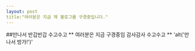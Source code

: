 ```yaml
---
layout: post
title:"여러분은 지금 제 블로그를 구경중입니다."
---
```


##만나서 반갑반갑 수고수고
** 여러분은 지금 구경중임 감사감사 수고수고 **
'alt('만나서 방가!')'
